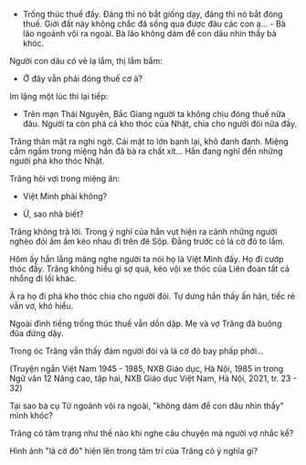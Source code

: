 - Trống thúc thuế đấy. Đáng thì nó bắt giống dạy, đáng thì nó bắt đóng thuế. Giời đất này không chắc đã sống qua được đâu các con ạ... - Bà lão ngoảnh vội ra ngoài. Bà lão không dám để con dâu nhìn thấy bà khóc.

Người con dâu có vẻ lạ lắm, thị lẩm bẩm:

- Ở đây vẫn phải đóng thuế cơ à?

Im lặng một lúc thì lại tiếp:

- Trên mạn Thái Nguyên, Bắc Giang người ta không chịu đóng thuế nữa đâu. Người ta còn phá cả kho thóc của Nhật, chia cho người đói nữa đấy.

Trăng thản mặt ra nghi ngờ. Cái mặt to lớn bạnh lại, khô đanh đanh. Miệng cắm ngầm trong miệng hắn đã bà ra chất xít... Hắn đang nghĩ đến những người phá kho thóc Nhật.

Trăng hỏi vợi trong miệng ăn:

- Việt Minh phải không?

- Ừ, sao nhà biết?

Trăng không trả lời. Trong ý nghĩ của hắn vụt hiện ra cảnh những người nghèo đói ầm ầm kéo nhau đi trên đê Sộp. Đằng trước có lá cờ đỏ to lắm.

Hôm ấy hắn lắng mãng nghe người ta nói họ là Việt Minh đấy. Họ đi cướp thóc đấy. Trăng không hiểu gì sợ quá, kéo vội xe thóc của Liên đoàn tất cả nhổng đi lối khác.

À ra họ đi phá kho thóc chia cho người đói. Tự dưng hắn thấy ấn hận, tiếc rẻ vẫn vơ, khó hiểu.

Ngoài đình tiếng trống thúc thuế vẫn dồn dập. Mẹ và vợ Trăng đã buông đũa đứng dậy.

Trong óc Trăng vẫn thấy đám người đói và lá cờ đỏ bay phấp phới...

(Truyện ngắn Việt Nam 1945 - 1985, NXB Giáo dục, Hà Nội, 1985 in trong
Ngữ văn 12 Nâng cao, tập hai, NXB Giáo dục Việt Nam, Hà Nội, 2021, tr. 23 - 32)

Tại sao bà cụ Từ ngoảnh vội ra ngoài, "không dám để con dâu nhìn thấy" mình khóc?

Trăng có tâm trạng như thế nào khi nghe câu chuyện mà người vợ nhắc kể?

Hình ảnh "lá cờ đỏ" hiện lên trong tâm trí của Trăng có ý nghĩa gì?